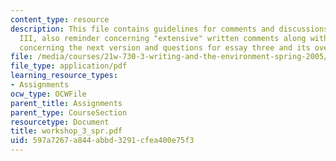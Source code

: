 ```yaml
---
content_type: resource
description: This file contains guidelines for comments and discussions for workshop
  III, also reminder concerning "extensive" written comments along with another reminder
  concerning the next version and questions for essay three and its overview.
file: /media/courses/21w-730-3-writing-and-the-environment-spring-2005/597a7267a844abbd3291cfea400e75f3_workshop_3_spr.pdf
file_type: application/pdf
learning_resource_types:
- Assignments
ocw_type: OCWFile
parent_title: Assignments
parent_type: CourseSection
resourcetype: Document
title: workshop_3_spr.pdf
uid: 597a7267-a844-abbd-3291-cfea400e75f3
---
```

